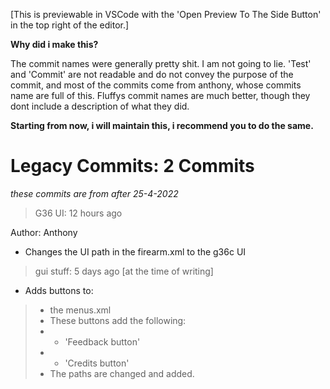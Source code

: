 [This is previewable in VSCode with the 'Open Preview To The Side Button' in the top right of the editor.]

**Why did i make this?**

The commit names were generally pretty shit. I am not going to lie. 'Test' and 'Commit' are not readable and do not convey the purpose of the commit, and most of the commits come from anthony, whose commits name are full of this. Fluffys commit names are much better, though they dont include a description of what they did.

**Starting from now, i will maintain this, i recommend you to do the same.**


# Legacy Commits: 2 Commits
*these commits are from after 25-4-2022*

> G36 UI: 12 hours ago

 Author: Anthony
* Changes the UI path in the firearm.xml to the g36c UI

> gui stuff: 5 days ago [at the time of writing]
* Adds buttons to:
> - the menus.xml
> - These buttons add the following:
> - - 'Feedback button'
> - -  'Credits button'
> - The paths are changed and added.


